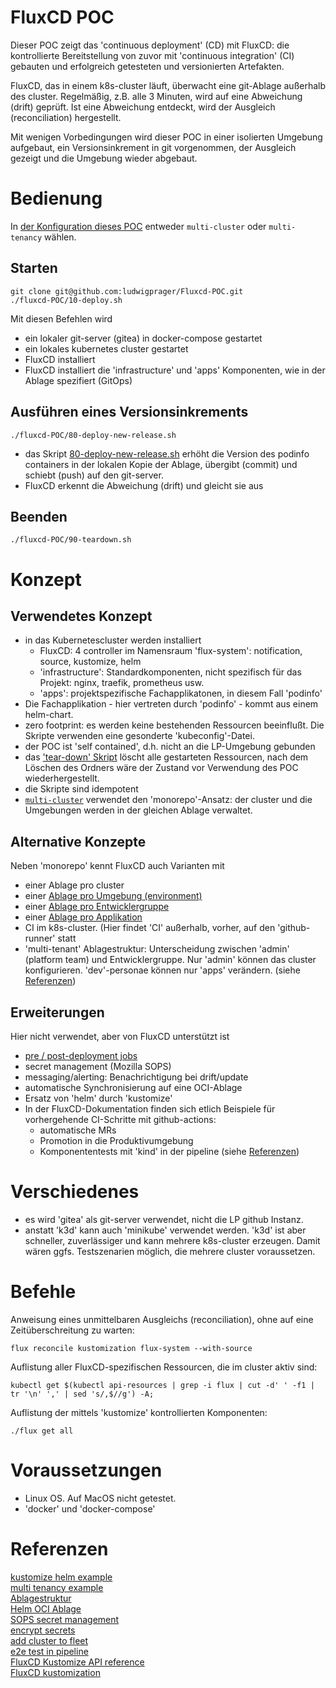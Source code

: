 # FluxCD POC

Dieser POC zeigt das 'continuous deployment' (CD) mit FluxCD:
die kontrollierte Bereitstellung von zuvor mit 'continuous integration' (CI)
gebauten und erfolgreich getesteten und versionierten Artefakten.

FluxCD, das in einem k8s-cluster läuft, überwacht eine git-Ablage außerhalb des cluster.
Regelmäßig, z.B. alle 3 Minuten, wird auf eine Abweichung (drift) geprüft.
Ist eine Abweichung  entdeckt, wird der Ausgleich (reconciliation) hergestellt.

Mit wenigen Vorbedingungen wird dieser POC in einer isolierten Umgebung aufgebaut,
ein Versionsinkrement in git vorgenommen, der Ausgleich gezeigt und die Umgebung wieder abgebaut.

# Bedienung
In [der Konfiguration dieses POC](./set-env.sh) entweder `multi-cluster` oder `multi-tenancy` wählen.
## Starten
```
git clone git@github.com:ludwigprager/Fluxcd-POC.git
./fluxcd-POC/10-deploy.sh
```
Mit diesen Befehlen wird
- ein lokaler git-server (gitea) in docker-compose gestartet
- ein lokales kubernetes cluster gestartet 
- FluxCD installiert
- FluxCD installiert die 'infrastructure' und 'apps' Komponenten, wie in der Ablage spezifiert (GitOps)

## Ausführen eines Versionsinkrements
```
./fluxcd-POC/80-deploy-new-release.sh
```
- das Skript [80-deploy-new-release.sh](./80-deploy-new-release.sh) erhöht die Version des podinfo containers in der lokalen Kopie der Ablage, übergibt (commit) und schiebt (push) auf den git-server.
- FluxCD erkennt die Abweichung (drift) und gleicht sie aus
## Beenden
```
./fluxcd-POC/90-teardown.sh
```


# Konzept
## Verwendetes Konzept
- in das Kubernetescluster werden installiert
    - FluxCD: 4 controller im Namensraum 'flux-system': notification, source, kustomize, helm
    - 'infrastructure': Standardkomponenten, nicht spezifisch für das Projekt: nginx, traefik, prometheus usw.
    - 'apps': projektspezifische Fachapplikatonen, in diesem Fall 'podinfo'
- Die Fachapplikation - hier vertreten durch 'podinfo' - kommt aus einem helm-chart.
- zero footprint: es werden keine bestehenden Ressourcen beeinflußt. Die Skripte verwenden eine gesonderte 'kubeconfig'-Datei.
- der POC ist 'self contained', d.h. nicht an die LP-Umgebung gebunden
- das ['tear-down' Skript](./90-teardown.sh)  löscht alle gestarteten Ressourcen, nach dem Löschen des Ordners wäre der Zustand vor Verwendung des POC wiederhergestellt.
- die Skripte sind idempotent
- [`multi-cluster`](./set-env.sh) verwendet den 'monorepo'-Ansatz: der cluster und die Umgebungen werden in der gleichen Ablage verwaltet.

## Alternative Konzepte
Neben 'monorepo' kennt FluxCD auch Varianten mit
- einer Ablage pro cluster
- einer [Ablage pro Umgebung (environment)](https://fluxcd.io/flux/guides/repository-structure/#repo-per-environment)
- einer [Ablage pro Entwicklergruppe](https://fluxcd.io/flux/guides/repository-structure/#repo-per-team)
- einer [Ablage pro Applikation](https://fluxcd.io/flux/guides/repository-structure/#repo-per-app)
- CI im k8s-cluster. (Hier findet 'CI' außerhalb, vorher, auf den 'github-runner' statt
- 'multi-tenant' Ablagestruktur: Unterscheidung zwischen 'admin' (platform team) und Entwicklergruppe. Nur 'admin' können das cluster konfigurieren. 'dev'-personae können nur 'apps' verändern. (siehe [Referenzen](#ref))

## Erweiterungen
Hier nicht verwendet, aber von FluxCD unterstützt ist
- [pre / post-deployment jobs](https://fluxcd.io/flux/use-cases/running-jobs/)  
- secret management (Mozilla SOPS)
- messaging/alerting: Benachrichtigung bei drift/update
- automatische Synchronisierung auf eine OCI-Ablage
- Ersatz von 'helm' durch 'kustomize'
- In der FluxCD-Dokumentation finden sich etlich Beispiele für vorhergehende CI-Schritte mit github-actions: 
    - automatische MRs
    - Promotion in die Produktivumgebung
    - Komponententests mit 'kind' in der pipeline (siehe [Referenzen](#ref))

# Verschiedenes
- es wird 'gitea' als git-server verwendet, nicht die LP github Instanz. 
- anstatt 'k3d' kann auch 'minikube' verwendet werden. 'k3d' ist aber schneller, zuverlässiger und kann mehrere k8s-cluster erzeugen. Damit wären ggfs. Testszenarien möglich, die mehrere cluster voraussetzen.

# Befehle
Anweisung eines unmittelbaren Ausgleichs (reconciliation), ohne auf eine Zeitüberschreitung zu warten:

```
flux reconcile kustomization flux-system --with-source
```
Auflistung aller FluxCD-spezifischen Ressourcen, die im cluster aktiv sind:
```
kubectl get $(kubectl api-resources | grep -i flux | cut -d' ' -f1 | tr '\n' ',' | sed 's/,$//g') -A;
```
Auflistung der mittels 'kustomize' kontrollierten Komponenten:
```
./flux get all
```	


# Voraussetzungen
- Linux OS. Auf MacOS nicht getestet.
- 'docker' und 'docker-compose'

<a name="user-content-ref"></a>

# Referenzen
[kustomize helm example](https://github.com/fluxcd/flux2-kustomize-helm-example)  
[multi tenancy example](https://github.com/fluxcd/flux2-multi-tenancy)  
[Ablagestruktur](https://fluxcd.io/flux/guides/repository-structure/)  
[Helm OCI Ablage](https://fluxcd.io/flux/guides/helmreleases/#helm-oci-repository)  
[SOPS secret management](https://fluxcd.io/flux/guides/mozilla-sops/)  
[encrypt secrets](https://github.com/fluxcd/flux2-kustomize-helm-example#encrypt-kubernetes-secrets)  
[add cluster to fleet](https://github.com/fluxcd/flux2-kustomize-helm-example#add-clusters)  
[e2e test in pipeline](https://github.com/fluxcd/flux2-kustomize-helm-example/blob/main/.github/workflows/e2e.yaml)  
[FluxCD Kustomize API reference](https://fluxcd.io/flux/components/kustomize/api/)  
[FluxCD kustomization](https://fluxcd.io/flux/components/kustomize/kustomization/)

